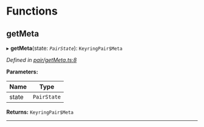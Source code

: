 

# Functions

<a id="getmeta"></a>

##  getMeta

▸ **getMeta**(state: *`PairState`*): `KeyringPair$Meta`

*Defined in [pair/getMeta.ts:8](https://github.com/polkadot-js/common/blob/dc996ef/packages/keyring/src/pair/getMeta.ts#L8)*

**Parameters:**

| Name | Type |
| ------ | ------ |
| state | `PairState` |

**Returns:** `KeyringPair$Meta`

___

